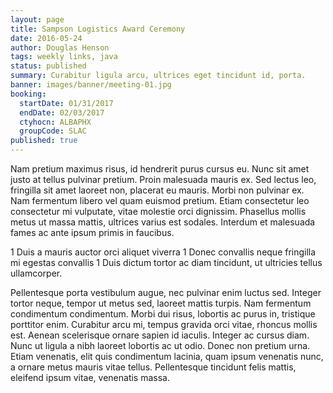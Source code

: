 ```yaml
---
layout: page
title: Sampson Logistics Award Ceremony
date: 2016-05-24
author: Douglas Henson
tags: weekly links, java
status: published
summary: Curabitur ligula arcu, ultrices eget tincidunt id, porta.
banner: images/banner/meeting-01.jpg
booking:
  startDate: 01/31/2017
  endDate: 02/03/2017
  ctyhocn: ALBAPHX
  groupCode: SLAC
published: true
---
```

Nam pretium maximus risus, id hendrerit purus cursus eu. Nunc sit amet justo at tellus pulvinar pretium. Proin malesuada mauris ex. Sed lectus leo, fringilla sit amet laoreet non, placerat eu mauris. Morbi non pulvinar ex. Nam fermentum libero vel quam euismod pretium. Etiam consectetur leo consectetur mi vulputate, vitae molestie orci dignissim. Phasellus mollis metus ut massa mattis, ultrices varius est sodales. Interdum et malesuada fames ac ante ipsum primis in faucibus.

1 Duis a mauris auctor orci aliquet viverra
1 Donec convallis neque fringilla mi egestas convallis
1 Duis dictum tortor ac diam tincidunt, ut ultricies tellus ullamcorper.

Pellentesque porta vestibulum augue, nec pulvinar enim luctus sed. Integer tortor neque, tempor ut metus sed, laoreet mattis turpis. Nam fermentum condimentum condimentum. Morbi dui risus, lobortis ac purus in, tristique porttitor enim. Curabitur arcu mi, tempus gravida orci vitae, rhoncus mollis est. Aenean scelerisque ornare sapien id iaculis. Integer ac cursus diam. Nunc ut ligula a nibh laoreet lobortis ac ut odio. Donec non pretium urna. Etiam venenatis, elit quis condimentum lacinia, quam ipsum venenatis nunc, a ornare metus mauris vitae tellus. Pellentesque tincidunt felis mattis, eleifend ipsum vitae, venenatis massa.
